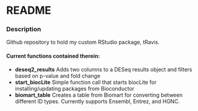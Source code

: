 # README

### Description
Github repository to hold my custom RStudio package, tRavis. 

#### Current functions contained therein:
- **deseq2_results** Adds two columns to a DESeq results object and filters based on p-value and fold change
- **start_biocLite** Simple function call that starts biocLite for installing/updating packages from Bioconductor
- **biomart_table** Creates a table from Biomart for converting between different ID types. Currently supports Ensembl, Entrez, and HGNC. 
